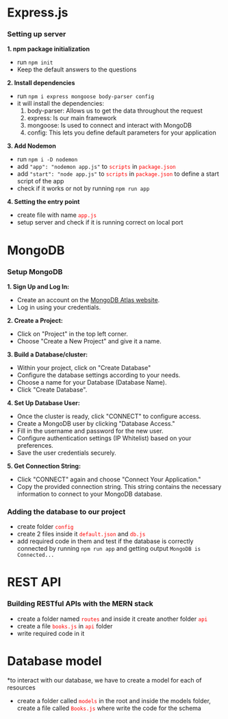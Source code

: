 # Express.js
### Setting up server
**1. npm package initialization**
  - run `npm init`
  - Keep the default answers to the questions

**2. Install dependencies**
- run `npm i express mongoose body-parser config` 
- it will install the dependencies:
    1. body-parser: Allows us to get the data throughout the request
    2. express: Is our main framework
    3. mongoose: Is used to connect and interact with MongoDB
    4. config: This lets you define default parameters for your application

**3. Add Nodemon**
- run `npm i -D nodemon`
- add `"app": "nodemon app.js"` to <code style="color:red">scripts</code>
 in <code style="color:red">package.json</code>
- add `"start": "node app.js"` to <code style="color:red">scripts</code>
 in <code style="color:red">package.json</code> to define a start script of the app
- check if it works or not by running `npm run app`

**4. Setting the entry point**
- create file with name <code style="color:red">app.js</code>
- setup server and check if it is running correct on local port

# MongoDB
### Setup MongoDB
**1. Sign Up and Log In:**
   - Create an account on the [MongoDB Atlas website](https://www.mongodb.com/cloud/atlas).
   - Log in using your credentials.

**2. Create a Project:**
   - Click on "Project" in the top left corner.
   - Choose "Create a New Project" and give it a name.

**3. Build a Database/cluster:**
   - Within your project, click on "Create Database"
   - Configure the database settings according to your needs.
   - Choose a name for your Database (Database Name).
   - Click "Create Database".

**4. Set Up Database User:**
   - Once the cluster is ready, click "CONNECT" to configure access.
   - Create a MongoDB user by clicking "Database Access."
   - Fill in the username and password for the new user.
   - Configure authentication settings (IP Whitelist) based on your preferences.
   - Save the user credentials securely.

**5. Get Connection String:**
   - Click "CONNECT" again and choose "Connect Your Application."
   - Copy the provided connection string. This string contains the necessary information to connect to your MongoDB database.

### Adding the database to our project
- create folder <code style="color:red">config</code>
- create 2 files inside it <code style="color:red">default.json</code> and <code style="color:red">db.js</code>
- add required code in them and test if the database is correctly connected by running `npm run app` and getting output `MongoDB is Connected...`

# REST API
### Building RESTful APIs with the MERN stack
- create a folder named <code style="color:red">routes</code> and inside it create another folder <code style="color:red">api</code>
- create a file <code style="color:red">books.js</code> in <code style="color:red">api</code> folder
- write required code in it

# Database model
*to interact with our database, we have to create a model for each of resources
- create a folder called <code style="color:red">models</code> in the root and inside the models folder, create a file called <code style="color:red">Books.js</code> where write the code for the schema